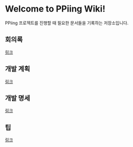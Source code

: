 # Welcome to PPiing Wiki!

PPiing 프로젝트를 진행할 때 필요한 문서들을 기록하는 저장소입니다.

## 회의록

[링크](./conference_note)

## 개발 계획

[링크](./develop_planning)

## 개발 명세

[링크](./develop_specification)

## 팁

[링크](./tips)